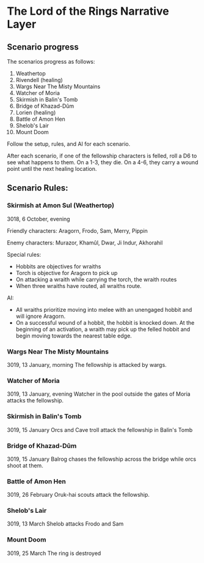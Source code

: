 # The Lord of the Rings Narrative Layer

## Scenario progress

The scenarios progress as follows:

1. Weathertop
1. Rivendell (healing)
1. Wargs Near The Misty Mountains
1. Watcher of Moria
1. Skirmish in Balin's Tomb
1. Bridge of Khazad-Dûm
1. Lorien (healing)
1. Battle of Amon Hen
1. Shelob's Lair
1. Mount Doom

Follow the setup, rules, and AI for each scenario.

After each scenario, if one of the fellowship characters is felled, roll a D6
to see what happens to them. On a 1-3, they die. On a 4-6, they carry a wound
point until the next healing location.

## Scenario Rules:

### Skirmish at Amon Sul (Weathertop)
3018, 6 October, evening

Friendly characters:
Aragorn, Frodo, Sam, Merry, Pippin

Enemy characters:
Murazor, Khamûl, Dwar, Ji Indur, Akhorahil

Special rules:

* Hobbits are objectives for wraiths
* Torch is objective for Aragorn to pick up
* On attacking a wraith while carrying the torch, the wraith routes
* When three wraiths have routed, all wraiths route.

AI:

* All wraiths prioritize moving into melee with an unengaged hobbit
and will ignore Aragorn.
* On a successful wound of a hobbit, the hobbit is knocked down. At the beginning of an
activation, a wraith may pick up the felled hobbit and begin moving towards the nearest
table edge.

### Wargs Near The Misty Mountains
3019, 13 January, morning
The fellowship is attacked by wargs.

### Watcher of Moria
3019, 13 January, evening
Watcher in the pool outside the gates of Moria attacks the fellowship.

### Skirmish in Balin's Tomb
3019, 15 January
Orcs and Cave troll attack the fellowship in Balin's Tomb

### Bridge of Khazad-Dûm
3019, 15 January
Balrog chases the fellowship across the bridge while orcs shoot at them.

### Battle of Amon Hen
3019, 26 February
Oruk-hai scouts attack the fellowship.

### Shelob's Lair
3019, 13 March
Shelob attacks Frodo and Sam

### Mount Doom
3019, 25 March
The ring is destroyed
